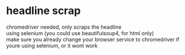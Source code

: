 # headline scrap
chromedriver needed, only scraps the headline
<br>using selenium (you could use beautifulsoup4, for html only)
<br>make sure you already change your browser service to chromedriver if youre using selenium, or it wont work
